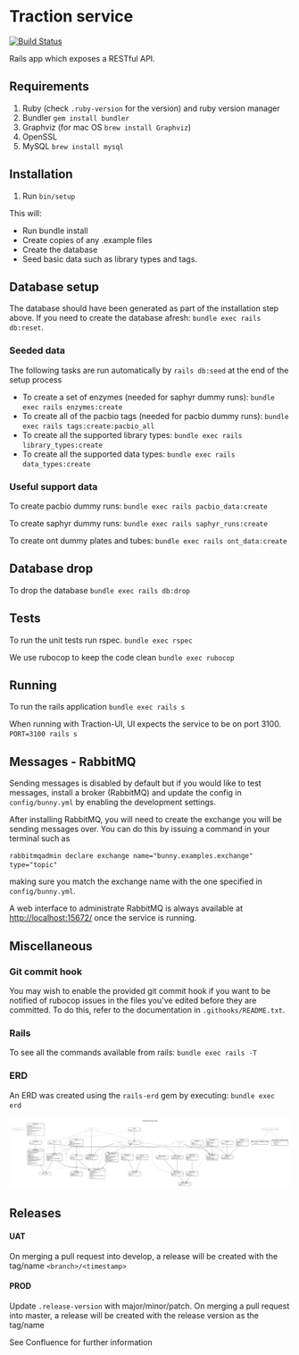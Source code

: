 # Traction service

[![Build Status](https://travis-ci.org/sanger/traction-service.svg?branch=devel)](https://travis-ci.org/sanger/traction-service)

Rails app which exposes a RESTful API.

## Requirements

1. Ruby (check `.ruby-version` for the version) and ruby version manager
1. Bundler `gem install bundler`
1. Graphviz (for mac OS `brew install Graphviz`)
1. OpenSSL
1. MySQL `brew install mysql`

## Installation

1. Run `bin/setup`

This will:

- Run bundle install
- Create copies of any .example files
- Create the database
- Seed basic data such as library types and tags.

## Database setup

The database should have been generated as part of the installation step above.
If you need to create the database afresh: `bundle exec rails db:reset`.

### Seeded data

The following tasks are run automatically by `rails db:seed` at the end of the
setup process

- To create a set of enzymes (needed for saphyr dummy runs): `bundle exec rails enzymes:create`
- To create all of the pacbio tags (needed for pacbio dummy runs): `bundle exec rails tags:create:pacbio_all`
- To create all the supported library types: `bundle exec rails library_types:create`
- To create all the supported data types: `bundle exec rails data_types:create`

### Useful support data

To create pacbio dummy runs: `bundle exec rails pacbio_data:create`

To create saphyr dummy runs: `bundle exec rails saphyr_runs:create`

To create ont dummy plates and tubes: `bundle exec rails ont_data:create`

## Database drop

To drop the database `bundle exec rails db:drop`


## Tests
To run the unit tests run rspec. `bundle exec rspec`

We use rubocop to keep the code clean `bundle exec rubocop`


## Running

To run the rails application `bundle exec rails s`

When running with Traction-UI, UI expects the service to be on port 3100. `PORT=3100 rails s`


## Messages - RabbitMQ

Sending messages is disabled by default but if you would like to test messages, install a broker
(RabbitMQ) and update the config in `config/bunny.yml` by enabling the development settings.

After installing RabbitMQ, you will need to create the exchange you will be sending messages over.
You can do this by issuing a command in your terminal such as

    rabbitmqadmin declare exchange name="bunny.examples.exchange" type="topic"

making sure you match the exchange name with the one specified in `config/bunny.yml`.

A web interface to administrate RabbitMQ is always available at [http://localhost:15672/](http://localhost:15672/) once the service is running.

## Miscellaneous

### Git commit hook

You may wish to enable the provided git commit hook if you want to be notified of rubocop issues in the files you've edited before they are committed.
To do this, refer to the documentation in `.githooks/README.txt`.

### Rails

To see all the commands available from rails: `bundle exec rails -T`

### ERD

An ERD was created using the `rails-erd` gem by executing: `bundle exec erd`

![ERD](erd.jpg "ERD")

## Releases

#### UAT
On merging a pull request into develop, a release will be created with the tag/name `<branch>/<timestamp>`

#### PROD
Update `.release-version` with major/minor/patch. On merging a pull request into master, a release will be created with the release version as the tag/name

See Confluence for further information
